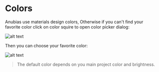 # Colors 

Anubias use materials design colors, Otherwise if you can't find your favorite color click on color squire to open color picker dialog:

![alt text](/doc/assets/images/properties/color1.png)

Then you can choose your favorite color:


![alt text](/doc/assets/images/properties/color2.png)

> The default color depends on you main project color and brightness.